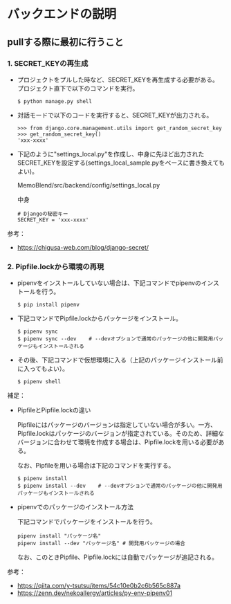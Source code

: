 # バックエンドの説明

## pullする際に最初に行うこと
### 1. SECRET_KEYの再生成

- プロジェクトをプルした時など、SECRET_KEYを再生成する必要がある。
プロジェクト直下で以下のコマンドを実行。

    `$ python manage.py shell`

- 対話モードで以下のコードを実行すると、SECRET_KEYが出力される。

    ```
    >>> from django.core.management.utils import get_random_secret_key
    >>> get_random_secret_key()
    'xxx-xxxx'
    ```

- 下記のように"settings_local.py"を作成し、中身に先ほど出力されたSECRET_KEYを設定する(settings_local_sample.pyをベースに書き換えてもよい)。

    MemoBlend/src/backend/config/settings_local.py

    中身
    ```
    # Djangoの秘密キー
    SECRET_KEY = 'xxx-xxxx'
    ```

参考：
- https://chigusa-web.com/blog/django-secret/


### 2. Pipfile.lockから環境の再現

- pipenvをインストールしていない場合は、下記コマンドでpipenvのインストールを行う。

    `$ pip install pipenv`

- 下記コマンドでPipfile.lockからパッケージをインストール。
    ```
    $ pipenv sync
    $ pipenv sync --dev    # --devオプションで通常のパッケージの他に開発用パッケージもインストールされる
    ```

- その後、下記コマンドで仮想環境に入る（上記のパッケージインストール前に入ってもよい）。

    `$ pipenv shell`



補足：
- PipfileとPipfile.lockの違い
    
    Pipfileにはパッケージのバージョンは指定していない場合が多い。一方、Pipfile.lockはパッケージのバージョンが指定されている。そのため、詳細なバージョンに合わせて環境を作成する場合は、Pipfile.lockを用いる必要がある。
    
    なお、Pipfileを用いる場合は下記のコマンドを実行する。
    ```
    $ pipenv install
    $ pipenv install --dev    # --devオプションで通常のパッケージの他に開発用パッケージもインストールされる
    ```

- pipenvでのパッケージのインストール方法

    下記コマンドでパッケージをインストールを行う。

    ```
    pipenv install "パッケージ名"
    pipenv install --dev "パッケージ名" # 開発用パッケージの場合
    ```

    なお、このときPipfile、Pipfile.lockには自動でパッケージが追記される。

参考：
- https://qiita.com/y-tsutsu/items/54c10e0b2c6b565c887a
- https://zenn.dev/nekoallergy/articles/py-env-pipenv01
